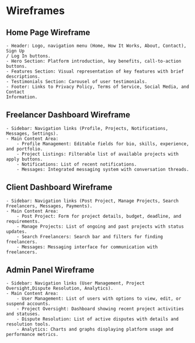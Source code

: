 # Wireframes

## Home Page Wireframe

   	- Header: Logo, navigation menu (Home, How It Works, About, Contact), Sign Up
    / Log In buttons.
   	- Hero Section: Platform introduction, key benefits, call-to-action buttons.
   	- Features Section: Visual representation of key features with brief descriptions.
   	- Testimonials Section: Carousel of user testimonials.
   	- Footer: Links to Privacy Policy, Terms of Service, Social Media, and Contact
    Information.

## Freelancer Dashboard Wireframe

   	- Sidebar: Navigation links (Profile, Projects, Notifications, Messages, Settings).
   	- Main Content Area:
		- Profile Management: Editable fields for bio, skills, experience, and portfolio.
		- Project Listings: Filterable list of available projects with apply buttons.
		- Notifications: List of recent notifications.
		- Messages: Integrated messaging system with conversation threads.

## Client Dashboard Wireframe

   	- Sidebar: Navigation links (Post Project, Manage Projects, Search Freelancers, Messages, Payments).
   	- Main Content Area:
      	- Post Project: Form for project details, budget, deadline, and requirements.
      	- Manage Projects: List of ongoing and past projects with status updates.
      	- Search Freelancers: Search bar and filters for finding freelancers.
		- Messages: Messaging interface for communication with freelancers.

## Admin Panel Wireframe

   	- Sidebar: Navigation links (User Management, Project Oversight,Dispute Resolution, Analytics).
   	- Main Content Area:
      	- User Management: List of users with options to view, edit, or suspend accounts.
      	- Project Oversight: Dashboard showing recent project activities and statuses.
      	- Dispute Resolution: List of active disputes with details and resolution tools.
      	- Analytics: Charts and graphs displaying platform usage and performance metrics.
